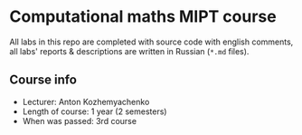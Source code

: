 # Computational maths MIPT course

All labs in this repo are completed with source code with english comments,
all labs' reports & descriptions are written in Russian (`*.md` files).

## Course info

* Lecturer: Anton Kozhemyachenko
* Length of course: 1 year (2 semesters)
* When was passed: 3rd course
